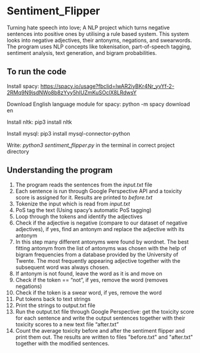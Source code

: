 # Sentiment_Flipper
Turning hate speech into love; A NLP project which turns negative sentences into positive ones by utilising a rule based system. This system looks into negative adjectives, their antonyms, negations, and swearwords. The program uses NLP concepts like tokenisation, part-of-speech tagging, sentiment analysis, text generation, and bigram probabilities. 


## To run the code

Install spacy:
https://spacy.io/usage?fbclid=IwAR2iyBKr4Nr_yvYf-2-2RMq9N9jsdNWo8b8zYyy5hIUZmKuSOclX8LRdwsY

Download English language module for spacy: 
python -m spacy download en

Install nltk:
pip3 install nltk

Install mysql:
pip3 install mysql-connector-python

Write:
*python3 sentiment_flipper.py* in the terminal in correct project directory


## Understanding the program

1. The program reads the sentences from the *input.txt* file
2. Each sentence is run through Google Perspective API and a toxicity score is assigned for it. Results are printed to *before.txt*
3. Tokenize the input which is read from *input.txt*
4. PoS tag the text (Using spacy’s automatic PoS tagging) 
5. Loop through the tokens and identify the adjectives
6. Check if the adjective is negative (compare to our dataset of negative adjectives), if yes, find an antonym and replace the adjective with its antonym
7. In this step many different antonyms were found by wordnet. The best fitting antonym from the list of antonyms was chosen with the help of bigram frequencies from a database provided by the University of Twente. The most frequently appearing adjective together with the subsequent word was always chosen. 
8. If antonym is not found, leave the word as it is and move on
9. Check if the token == “not”, if yes, remove the word (removes negations)
10. Check if the token is a swear word, if yes, remove the word
11. Put tokens back to text strings
12. Print the strings to output.txt file
13. Run the output.txt file through Google Perspective: get the toxicity score for each sentence and write the output sentences together with their toxicity scores to a new text file “after.txt” 
14. Count the average toxicity before and after the sentiment flipper and print them out. The results are written to files "before.txt" and "after.txt" together with the modified sentences. 




